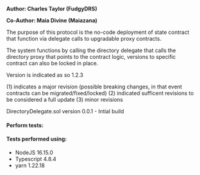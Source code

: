 __Author: Charles Taylor (FudgyDRS)__

__Co-Author: Maia Divine (Maiazana)__

The purpose of this protocol is the no-code deployment of state contract that function via delegate calls to upgradable proxy contracts.

The system functions by calling the directory delegate that calls the directory proxy that points to the contract logic, versions to specific contract can also be locked in place.

Version is indicated as so
1.2.3

(1) indicates a major revision (possible breaking changes, in that event contracts can be migrated/fixed/locked)
(2) indicated sufficent revisions to be considered a full update
(3) minor revisions

DirectoryDelegate.sol
version 0.0.1 - Intial build

#### Perform tests:

#### Tests performed using:
  - NodeJS 16.15.0
  - Typescript 4.8.4
  - yarn 1.22.18
